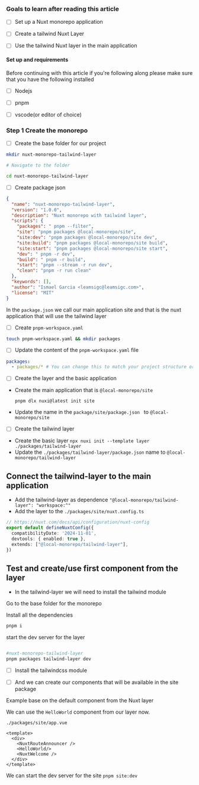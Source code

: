 

### Goals to learn after reading this article 

- [ ] Set up a Nuxt monorepo application
- [ ] Create a tailwind Nuxt Layer
- [ ] Use the tailwind Nuxt layer in the main application





#### Set up and requirements 


Before continuing with this article if you're following along please make sure that you have the following installed

- [ ] Nodejs
- [ ] pnpm
- [ ] vscode(or editor of choice)


### Step 1 Create the monorepo



- [ ] Create the base folder for our project


```sh
mkdir nuxt-monorepo-tailwind-layer

# Navigate to the folder

cd nuxt-monorepo-tailwind-layer

```


- [ ] Create package json 
```json
{
  "name": "nuxt-monorepo-tailwind-layer",
  "version": "1.0.0",
  "description": "Nuxt monorepo with tailwind layer",
  "scripts": {
    "packages": " pnpm --filter",
    "site": "pnpm packages @local-monorepo/site",
    "site:dev": "pnpm packages @local-monorepo/site dev",
    "site:build": "pnpm packages @local-monorepo/site build",
    "site:start": "pnpm packages @local-monorepo/site start",
    "dev": " pnpm -r dev",
    "build": " pnpm -r build",
    "start": "pnpm --stream -r run dev",
    "clean": "pnpm -r run clean"
  },
  "keywords": [],
  "author": "Ismael Garcia <leamsigc@leamsigc.com>",
  "license": "MIT"
}
```

In the `package.json` we call our main application site  and that is the nuxt application that will use the tailwind layer

- [ ] Create `pnpm-workspace.yaml`

``` sh
touch pnpm-workspace.yaml && mkdir packages
```


- [ ] Update the content of the `pnpm-workspace.yaml` file 

```yml
packages:
  - packages/* # You can change this to match your project structure or name where all the services or applications will go

```



- [ ] Create the layer and the basic application 

- Create the main application that is `@local-monorepo/site`

	`pnpm dlx nuxi@latest init site`

- Update the  name in the `package/site/package.json ` to `@local-monorepo/site`



- [ ] Create the tailwind layer

- Create the basic layer `npx nuxi init --template layer ./packages/tailwind-layer `
- Update the `./packages/tailwind-layer/package.json` name to `@local-monorepo/tailwind-layer` 




##  Connect the tailwind-layer to the main application




- Add the tailwind-layer as dependence `"@local-monorepo/tailwind-layer": "workspace:^"`
- Add the layer to the `./packages/site/nuxt.config.ts`


```ts
// https://nuxt.com/docs/api/configuration/nuxt-config
export default defineNuxtConfig({
  compatibilityDate: '2024-11-01',
  devtools: { enabled: true },
  extends: ["@local-monorepo/tailwind-layer"],
})

```




## Test and create/use first component from the layer 



- In the tailwind-layer we will need to install the tailwind module 

Go to the base folder for the monorepo

Install all the dependencies 

```sh
pnpm i
```

start the dev server for the layer 

```sh

#nuxt-monorepo-tailwind-layer
pnpm packages tailwind-layer dev


```

- [ ] Install the tailwindcss module 
- [ ] And we can create our components that will be available in the site package



Example base on the default component from the Nuxt layer


We can use the `HelloWorld` component from our layer now.

`./packages/site/app.vue`

```vue
<template>
  <div>
    <NuxtRouteAnnouncer />
    <HelloWorld/>
    <NuxtWelcome />
  </div>
</template>

```

We can start the dev server for the site `pnpm site:dev`